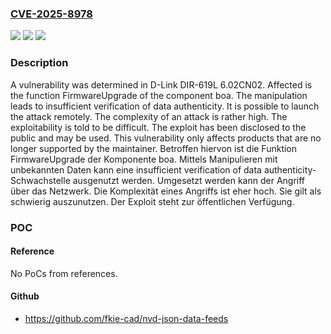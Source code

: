 ### [CVE-2025-8978](https://cve.mitre.org/cgi-bin/cvename.cgi?name=CVE-2025-8978)
![](https://img.shields.io/static/v1?label=Product&message=DIR-619L&color=blue)
![](https://img.shields.io/static/v1?label=Version&message=6.02CN02%20&color=brightgreen)
![](https://img.shields.io/static/v1?label=Vulnerability&message=Insufficient%20Verification%20of%20Data%20Authenticity&color=brightgreen)

### Description

A vulnerability was determined in D-Link DIR-619L 6.02CN02. Affected is the function FirmwareUpgrade of the component boa. The manipulation leads to insufficient verification of data authenticity. It is possible to launch the attack remotely. The complexity of an attack is rather high. The exploitability is told to be difficult. The exploit has been disclosed to the public and may be used. This vulnerability only affects products that are no longer supported by the maintainer.
Betroffen hiervon ist die Funktion FirmwareUpgrade der Komponente boa. Mittels Manipulieren mit unbekannten Daten kann eine insufficient verification of data authenticity-Schwachstelle ausgenutzt werden. Umgesetzt werden kann der Angriff über das Netzwerk. Die Komplexität eines Angriffs ist eher hoch. Sie gilt als schwierig auszunutzen. Der Exploit steht zur öffentlichen Verfügung.

### POC

#### Reference
No PoCs from references.

#### Github
- https://github.com/fkie-cad/nvd-json-data-feeds

